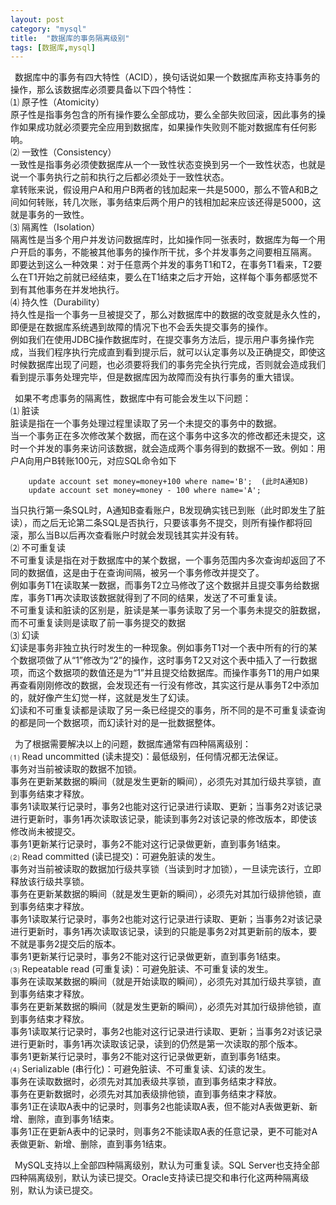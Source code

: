 ```yaml
---
layout: post
category: "mysql"
title:  "数据库的事务隔离级别"
tags: [数据库,mysql]
---
```


&#8194;数据库中的事务有四大特性（ACID），换句话说如果一个数据库声称支持事务的操作，那么该数据库必须要具备以下四个特性：  
⑴ 原子性（Atomicity）  
原子性是指事务包含的所有操作要么全部成功，要么全部失败回滚，因此事务的操作如果成功就必须要完全应用到数据库，如果操作失败则不能对数据库有任何影响。  
⑵ 一致性（Consistency）   
一致性是指事务必须使数据库从一个一致性状态变换到另一个一致性状态，也就是说一个事务执行之前和执行之后都必须处于一致性状态。  
拿转账来说，假设用户A和用户B两者的钱加起来一共是5000，那么不管A和B之间如何转账，转几次账，事务结束后两个用户的钱相加起来应该还得是5000，这就是事务的一致性。  
⑶ 隔离性（Isolation）  
隔离性是当多个用户并发访问数据库时，比如操作同一张表时，数据库为每一个用户开启的事务，不能被其他事务的操作所干扰，多个并发事务之间要相互隔离。  
即要达到这么一种效果：对于任意两个并发的事务T1和T2，在事务T1看来，T2要么在T1开始之前就已经结束，要么在T1结束之后才开始，这样每个事务都感觉不到有其他事务在并发地执行。  
⑷ 持久性（Durability）  
持久性是指一个事务一旦被提交了，那么对数据库中的数据的改变就是永久性的，即便是在数据库系统遇到故障的情况下也不会丢失提交事务的操作。   
例如我们在使用JDBC操作数据库时，在提交事务方法后，提示用户事务操作完成，当我们程序执行完成直到看到提示后，就可以认定事务以及正确提交，即使这时候数据库出现了问题，也必须要将我们的事务完全执行完成，否则就会造成我们看到提示事务处理完毕，但是数据库因为故障而没有执行事务的重大错误。

&#8194;如果不考虑事务的隔离性，数据库中有可能会发生以下问题：  
⑴ 脏读  
脏读是指在一个事务处理过程里读取了另一个未提交的事务中的数据。  
当一个事务正在多次修改某个数据，而在这个事务中这多次的修改都还未提交，这时一个并发的事务来访问该数据，就会造成两个事务得到的数据不一致。例如：用户A向用户B转账100元，对应SQL命令如下    
```
    update account set money=money+100 where name='B';  (此时A通知B)
    update account set money=money - 100 where name='A';
```
当只执行第一条SQL时，A通知B查看账户，B发现确实钱已到账（此时即发生了脏读），而之后无论第二条SQL是否执行，只要该事务不提交，则所有操作都将回滚，那么当B以后再次查看账户时就会发现钱其实并没有转。    
⑵ 不可重复读   
不可重复读是指在对于数据库中的某个数据，一个事务范围内多次查询却返回了不同的数据值，这是由于在查询间隔，被另一个事务修改并提交了。  
例如事务T1在读取某一数据，而事务T2立马修改了这个数据并且提交事务给数据库，事务T1再次读取该数据就得到了不同的结果，发送了不可重复读。  
不可重复读和脏读的区别是，脏读是某一事务读取了另一个事务未提交的脏数据，而不可重复读则是读取了前一事务提交的数据   
⑶ 幻读   
幻读是事务非独立执行时发生的一种现象。例如事务T1对一个表中所有的行的某个数据项做了从“1”修改为“2”的操作，这时事务T2又对这个表中插入了一行数据项，而这个数据项的数值还是为“1”并且提交给数据库。而操作事务T1的用户如果再查看刚刚修改的数据，会发现还有一行没有修改，其实这行是从事务T2中添加的，就好像产生幻觉一样，这就是发生了幻读。  
幻读和不可重复读都是读取了另一条已经提交的事务，所不同的是不可重复读查询的都是同一个数据项，而幻读针对的是一批数据整体。 
 
&#8194;为了根据需要解决以上的问题，数据库通常有四种隔离级别：  
⑴ Read uncommitted (读未提交)：最低级别，任何情况都无法保证。    
事务对当前被读取的数据不加锁。   
事务在更新某数据的瞬间（就是发生更新的瞬间），必须先对其加行级共享锁，直到事务结束才释放。  
事务1读取某行记录时，事务2也能对这行记录进行读取、更新；当事务2对该记录进行更新时，事务1再次读取该记录，能读到事务2对该记录的修改版本，即使该修改尚未被提交。  
事务1更新某行记录时，事务2不能对这行记录做更新，直到事务1结束。  
⑵ Read committed (读已提交)：可避免脏读的发生。   
事务对当前被读取的数据加行级共享锁（当读到时才加锁），一旦读完该行，立即释放该行级共享锁。   
事务在更新某数据的瞬间（就是发生更新的瞬间），必须先对其加行级排他锁，直到事务结束才释放。  
事务1读取某行记录时，事务2也能对这行记录进行读取、更新；当事务2对该记录进行更新时，事务1再次读取该记录，读到的只能是事务2对其更新前的版本，要不就是事务2提交后的版本。  
事务1更新某行记录时，事务2不能对这行记录做更新，直到事务1结束。   
⑶ Repeatable read (可重复读)：可避免脏读、不可重复读的发生。    
事务在读取某数据的瞬间（就是开始读取的瞬间），必须先对其加行级共享锁，直到事务结束才释放。   
事务在更新某数据的瞬间（就是发生更新的瞬间），必须先对其加行级排他锁，直到事务结束才释放。   
事务1读取某行记录时，事务2也能对这行记录进行读取、更新；当事务2对该记录进行更新时，事务1再次读取该记录，读到的仍然是第一次读取的那个版本。   
事务1更新某行记录时，事务2不能对这行记录做更新，直到事务1结束。   
⑷ Serializable (串行化)：可避免脏读、不可重复读、幻读的发生。  
事务在读取数据时，必须先对其加表级共享锁，直到事务结束才释放。  
事务在更新数据时，必须先对其加表级排他锁，直到事务结束才释放。  
事务1正在读取A表中的记录时，则事务2也能读取A表，但不能对A表做更新、新增、删除，直到事务1结束。  
事务1正在更新A表中的记录时，则事务2不能读取A表的任意记录，更不可能对A表做更新、新增、删除，直到事务1结束。  

&#8194;MySQL支持以上全部四种隔离级别，默认为可重复读。SQL Server也支持全部四种隔离级别，默认为读已提交。Oracle支持读已提交和串行化这两种隔离级别，默认为读已提交。
